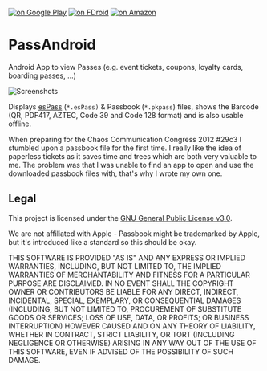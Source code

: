 [![on Google Play](https://ligi.de/img/play_badge.png)](https://play.google.com/store/apps/details?id=org.ligi.passandroid)
[![on FDroid](https://ligi.de/img/fdroid_badge.png)](https://f-droid.org/repository/browse/?fdid=org.ligi.passandroid)
[![on Amazon](https://ligi.de/img/amazon_badge.png)](https://www.amazon.com/ligi-Passandroid/dp/B01LX9DMSQ)

# PassAndroid

Android App to view Passes (e.g. event tickets, coupons, loyalty cards, boarding passes, ...)

![Screenshots](https://ligi.de/img/passandroid_screenshots.png)

Displays [esPass](https://espass.it) (`*.esPass)` & Passbook (`*.pkpass`) files, shows the Barcode (QR, PDF417, AZTEC, Code 39 and Code 128 format) and is also usable offline.

When preparing for the Chaos Communication Congress 2012 #29c3 I stumbled upon a passbook file for the first time.
I really like the idea of paperless tickets as it saves time and trees which are both very valuable to me.
The problem was that I was unable to find an app to open and use the downloaded passbook files with, that's why I wrote my own one.

## Legal

This project is licensed under the [GNU General Public License v3.0](COPYING).

We are not affiliated with Apple - Passbook might be trademarked by Apple, but it's introduced like a standard so this should be okay.

THIS SOFTWARE IS PROVIDED "AS IS" AND ANY EXPRESS OR IMPLIED WARRANTIES, INCLUDING, BUT NOT LIMITED TO, THE IMPLIED 
WARRANTIES OF MERCHANTABILITY AND FITNESS FOR A PARTICULAR PURPOSE ARE DISCLAIMED. IN NO EVENT SHALL THE COPYRIGHT OWNER OR CONTRIBUTORS BE LIABLE FOR ANY DIRECT, INDIRECT, INCIDENTAL, SPECIAL, EXEMPLARY, OR CONSEQUENTIAL DAMAGES (INCLUDING, BUT 
NOT LIMITED TO, PROCUREMENT OF SUBSTITUTE GOODS OR SERVICES; LOSS OF USE, DATA, OR 
PROFITS; OR BUSINESS INTERRUPTION) HOWEVER CAUSED AND ON ANY THEORY OF LIABILITY, 
WHETHER IN CONTRACT, STRICT LIABILITY, OR TORT (INCLUDING NEGLIGENCE OR OTHERWISE) ARISING IN ANY WAY OUT OF THE USE OF THIS SOFTWARE, EVEN IF ADVISED OF THE POSSIBILITY OF SUCH DAMAGE.

